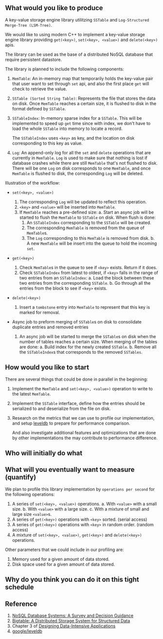 ## What would you like to produce

A key-value storage engine library utilitzing `SSTable` and `Log-Structured Merge-Tree (LSM-Tree)`.

We would like to using modern C++ to implement a key-value storage engine library providing `get(<key>)`, `set(<key>, <value>)` and `delete(<key>)` apis. 

The library can be used as the base of a distributed NoSQL database that require persistent datastore. 

The library is planned to include the following components:

1. `MemTable`: An in-memory map that temporarily holds the key-value pair that user want to set through `set` api, and also the first place `get` will check to retrieve the value.
2. `SSTable (Sorted String Table)`: Represents the file that stores the data on disk. Once `MemTable` reaches a certain size, it is flushed to disk in the format defined by `SSTable`.
3. `SSTableIndex`: In-memory sparse index for a `SSTable`. This will be implemented to speed up `get` time since with index, we don't have to load the whole `SSTable` into memory to locate a record.
    
    The `SSTableIndex` uses `<key>` as key, and the location on disk corresponding to this key as value.
4. `Log`: An append-only log for all the `set` and `delete` operations that are currently in `MemTable`. `Log` is used to make sure that nothing is lost if database crashes while there are still `MemTable` that's not flushed to disk. There will be one `Log` on disk corresponds to one `MemTable`, and once `MemTable` is flushed to disk, the corresponding `Log` will be deleted.

Illustration of the workflow:

- `set(<key>, <value>)`
  1. The corresponding `Log` will be updated to reflect this operation.
  2. `<key>` and `<value>` will be inserted into `MemTable`.
  3. If `MemTable` reaches a pre-defined size:
    a. Start an async job will be started to flush the `MemTable` to `SSTable` on disk. When flush is done:
      1. An `SSTableIndex` corresponding to the `SSTable` will be created.
      2. The corresponding `MemTable` is removed from the queue of `MemTable`s.
      3. The `Log` corresponding to this `MemTable` is removed from disk.
    b. A new `MemTable` will be insert into the queue to hold the incoming `set`.

- `get(<key>)`
  1. Check `MemTable`s in the queue to see if `<key>` exists. Return if it does.
  2. Check `SSTableIndex` from latest to oldest, if `<key>` falls in the range of two entries from an `SSTableIndex`:
    a. Load the block between these two entries from the corresponding `SSTable`.
    b. Go through all the entries from the block to see if `<key>` exists.

- `delete(<key>)`
  1. Insert a `tombstone` entry into `MemTable` to represent that this key is marked for removal.

- Async job to preform merging of `SSTable`s on disk to consolidate duplicate entries and removed entries
  1. An async job will be started to merge the `SSTable`s on disk when the number of tables reaches a certain size. When merging of the tables are done:
    a. Build index for the newly created `SSTable`.
    b. Remove all the `SSTableIndex`s that corresponds to the removed `SSTables`. 

## How would you like to start
There are several things that could be done in parallel in the beginning:
1. Implement the `MemTable` and `set(<key>, <value>)` operation to write to the latest `MemTable`.
2. Implement the `SSTable` interface, define how the entries should be serialized to and deserialize from the file on disk.
3. Research on the metrics that we can use to profile our implementation, and setup [leveldb](https://github.com/google/leveldb) to prepare for performance comparison. 
   
    And also investigate additional features and optimizations that are done by other implementations the may contribute to performance difference.

## Who will initially do what

## What will you eventually want to measure (quantify)
We plan to profile this library implementation by `operations per second` for the following operations:
1. A series of `set(<key>, <value>)` operations.
   a. With `<value>` with a small size.
   b. With `<value>` with a large size.
   c. With a mixture of small and large size `<value>`s.
2. A series of `get(<key>)` operations with `<key>` sorted. (serial access)
3. A series of `get(<key>)` operations with `<key>` in random order. (random access)
4. A mixture of `set(<key>, <value>)`, `get(<key>)` and `delete(<key>)` operations.

Other parameters that we could include in our profiling are:
1. Memory used for a given amount of data stored. 
2. Disk space used for a given amount of data stored.

## Why do you think you can do it on this tight schedule

## Reference
1. [NoSQL Database Systems: A Survey and Decision Guidance](https://www.cs.utexas.edu/~rossbach/cs378h/papers/nosql-survey.pdf)
2. [Bigtable: A Distributed Storage System for Structured Data](http://static.googleusercontent.com/media/research.google.com/en//archive/bigtable-osdi06.pdf)
3. Chapter 3 of [Designing Data-Intensive Applications](https://www.oreilly.com/library/view/designing-data-intensive-applications/9781491903063/)
4. [google/leveldb](https://github.com/google/leveldb)
